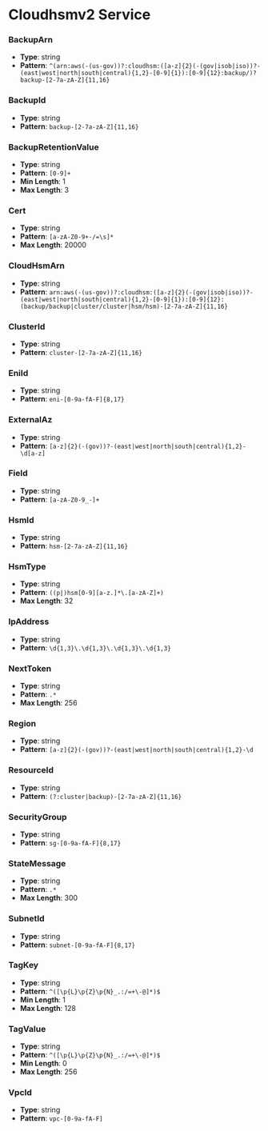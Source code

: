 # Cloudhsmv2 Service

### BackupArn
- **Type**: string
- **Pattern**: `^(arn:aws(-(us-gov))?:cloudhsm:([a-z]{2}(-(gov|isob|iso))?-(east|west|north|south|central){1,2}-[0-9]{1}):[0-9]{12}:backup/)?backup-[2-7a-zA-Z]{11,16}`

### BackupId
- **Type**: string
- **Pattern**: `backup-[2-7a-zA-Z]{11,16}`

### BackupRetentionValue
- **Type**: string
- **Pattern**: `[0-9]+`
- **Min Length**: 1
- **Max Length**: 3

### Cert
- **Type**: string
- **Pattern**: `[a-zA-Z0-9+-/=\s]*`
- **Max Length**: 20000

### CloudHsmArn
- **Type**: string
- **Pattern**: `arn:aws(-(us-gov))?:cloudhsm:([a-z]{2}(-(gov|isob|iso))?-(east|west|north|south|central){1,2}-[0-9]{1}):[0-9]{12}:(backup/backup|cluster/cluster|hsm/hsm)-[2-7a-zA-Z]{11,16}`

### ClusterId
- **Type**: string
- **Pattern**: `cluster-[2-7a-zA-Z]{11,16}`

### EniId
- **Type**: string
- **Pattern**: `eni-[0-9a-fA-F]{8,17}`

### ExternalAz
- **Type**: string
- **Pattern**: `[a-z]{2}(-(gov))?-(east|west|north|south|central){1,2}-\d[a-z]`

### Field
- **Type**: string
- **Pattern**: `[a-zA-Z0-9_-]+`

### HsmId
- **Type**: string
- **Pattern**: `hsm-[2-7a-zA-Z]{11,16}`

### HsmType
- **Type**: string
- **Pattern**: `((p|)hsm[0-9][a-z.]*\.[a-zA-Z]+)`
- **Max Length**: 32

### IpAddress
- **Type**: string
- **Pattern**: `\d{1,3}\.\d{1,3}\.\d{1,3}\.\d{1,3}`

### NextToken
- **Type**: string
- **Pattern**: `.*`
- **Max Length**: 256

### Region
- **Type**: string
- **Pattern**: `[a-z]{2}(-(gov))?-(east|west|north|south|central){1,2}-\d`

### ResourceId
- **Type**: string
- **Pattern**: `(?:cluster|backup)-[2-7a-zA-Z]{11,16}`

### SecurityGroup
- **Type**: string
- **Pattern**: `sg-[0-9a-fA-F]{8,17}`

### StateMessage
- **Type**: string
- **Pattern**: `.*`
- **Max Length**: 300

### SubnetId
- **Type**: string
- **Pattern**: `subnet-[0-9a-fA-F]{8,17}`

### TagKey
- **Type**: string
- **Pattern**: `^([\p{L}\p{Z}\p{N}_.:/=+\-@]*)$`
- **Min Length**: 1
- **Max Length**: 128

### TagValue
- **Type**: string
- **Pattern**: `^([\p{L}\p{Z}\p{N}_.:/=+\-@]*)$`
- **Min Length**: 0
- **Max Length**: 256

### VpcId
- **Type**: string
- **Pattern**: `vpc-[0-9a-fA-F]`

